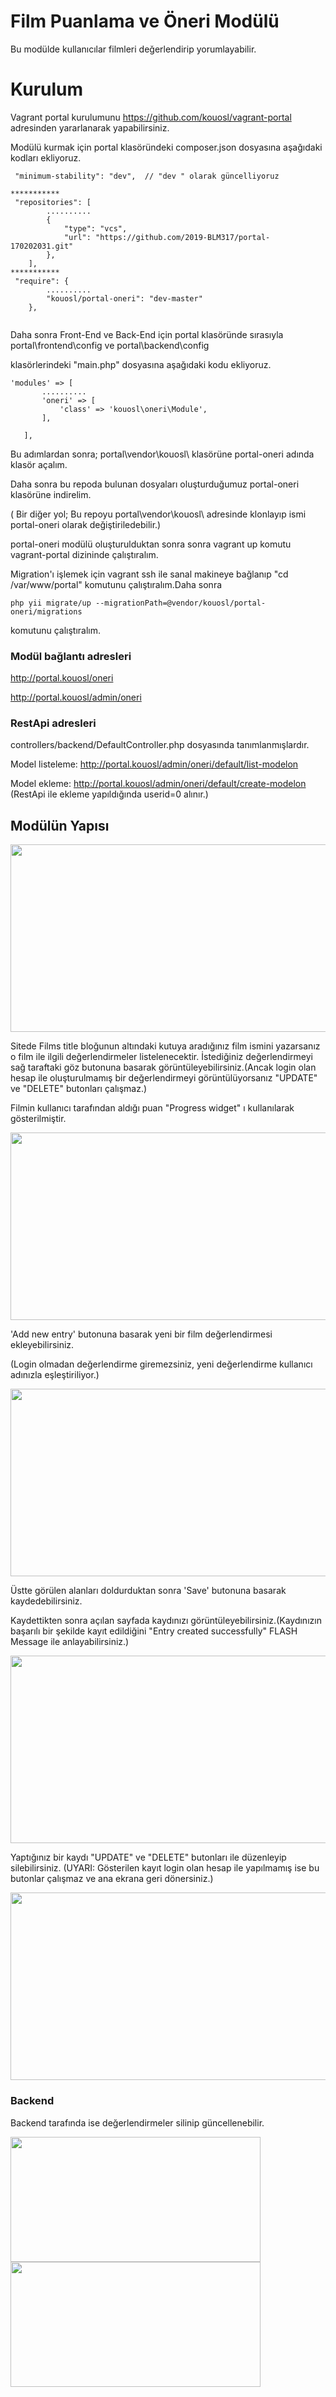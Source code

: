 # Film Puanlama ve Öneri Modülü
Bu modülde kullanıcılar filmleri değerlendirip yorumlayabilir.

# Kurulum 
Vagrant portal kurulumunu https://github.com/kouosl/vagrant-portal adresinden yararlanarak yapabilirsiniz.

Modülü kurmak için portal klasöründeki composer.json dosyasına aşağıdaki kodları ekliyoruz.
```
 "minimum-stability": "dev",  // "dev " olarak güncelliyoruz
 
***********
 "repositories": [
        ..........
        {
            "type": "vcs",
            "url": "https://github.com/2019-BLM317/portal-170202031.git"
        },
    ],
***********
 "require": {
        ..........
        "kouosl/portal-oneri": "dev-master"
    },
 
 ```
 Daha sonra Front-End ve Back-End için portal klasöründe sırasıyla portal\frontend\config ve portal\backend\config
 
 klasörlerindeki "main.php" dosyasına aşağıdaki kodu ekliyoruz.
 ```
 'modules' => [
        ..........
        'oneri' => [
            'class' => 'kouosl\oneri\Module',
        ],

    ],
 ```
 Bu adımlardan sonra; 
 portal\vendor\kouosl\ klasörüne portal-oneri adında klasör açalım. 
 
 Daha sonra bu repoda bulunan dosyaları oluşturduğumuz portal-oneri klasörüne indirelim.
 
 ( Bir diğer yol; Bu repoyu portal\vendor\kouosl\ adresinde klonlayıp ismi portal-oneri olarak değiştiriledebilir.)
 
 portal-oneri modülü oluşturulduktan sonra sonra vagrant up komutu vagrant-portal dizininde çalıştıralım.
 
 Migration'ı işlemek için vagrant ssh ile sanal makineye bağlanıp "cd /var/www/portal" komutunu çalıştıralım.Daha sonra 
 ```
 php yii migrate/up --migrationPath=@vendor/kouosl/portal-oneri/migrations  
 ```
 komutunu çalıştıralım.

 ### Modül bağlantı adresleri                   

 http://portal.kouosl/oneri                 

 http://portal.kouosl/admin/oneri           
 
 ### RestApi adresleri
 controllers/backend/DefaultController.php dosyasında tanımlanmışlardır.
 
 Model listeleme: http://portal.kouosl/admin/oneri/default/list-modelon 
  
 Model ekleme:    http://portal.kouosl/admin/oneri/default/create-modelon
 (RestApi ile ekleme yapıldığında userid=0 alınır.)
 
 ## Modülün Yapısı
<img src="https://user-images.githubusercontent.com/56413820/72109296-ad831e00-3346-11ea-8eaf-93eecfe4a436.jpg" width="600" height="300">

Sitede Films title bloğunun altındaki kutuya aradığınız film ismini yazarsanız o film ile ilgili değerlendirmeler listelenecektir.
İstediğiniz değerlendirmeyi sağ taraftaki göz butonuna basarak görüntüleyebilirsiniz.(Ancak login olan hesap ile oluşturulmamış bir değerlendirmeyi görüntülüyorsanız "UPDATE" ve "DELETE" butonları çalışmaz.)

Filmin kullanıcı tarafından aldığı puan "Progress widget" ı kullanılarak gösterilmiştir. 

<img src="https://user-images.githubusercontent.com/56413820/72110967-8a5a6d80-334a-11ea-8f06-6c9815bbb0ab.png" width="600" height="300">

'Add new entry' butonuna basarak yeni bir film değerlendirmesi ekleyebilirsiniz.

(Login olmadan değerlendirme giremezsiniz, yeni değerlendirme kullanıcı adınızla eşleştiriliyor.)

<img src="https://user-images.githubusercontent.com/56413820/72109877-e7085900-3347-11ea-97cb-0e5f652d8b86.png" width="600" height="300">

Üstte görülen alanları doldurduktan sonra 'Save' butonuna basarak kaydedebilirsiniz.

Kaydettikten sonra açılan sayfada kaydınızı görüntüleyebilirsiniz.(Kaydınızın başarılı bir şekilde kayıt edildiğini "Entry created successfully" FLASH Message ile anlayabilirsiniz.) 

<img src="https://user-images.githubusercontent.com/56413820/72110191-9fce9800-3348-11ea-9d36-776445b81523.png" width="600" height="300">

Yaptığınız bir kaydı "UPDATE" ve "DELETE" butonları ile düzenleyip silebilirsiniz. (UYARI: Gösterilen kayıt login olan hesap ile yapılmamış ise bu butonlar çalışmaz ve ana ekrana geri dönersiniz.)

<img src="https://user-images.githubusercontent.com/56413820/72111316-7e22e000-334b-11ea-908f-cfa986b8dbb4.png" width="600" height="300">

### Backend 
Backend tarafında ise değerlendirmeler silinip güncellenebilir.

<img src="https://user-images.githubusercontent.com/56413820/72111765-c55da080-334c-11ea-8bf2-b87515ddf5d8.png" width="400" height="200">
<img src="https://user-images.githubusercontent.com/56413820/72111908-208f9300-334d-11ea-8ea6-9a6e59723d13.png" width="400" height="200">
